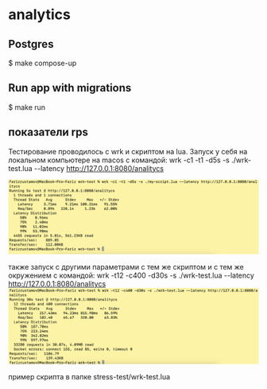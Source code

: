 # analytics
## Postgres
$ make compose-up
## Run app with migrations
$ make run

## показатели rps
Тестирование проводилось с wrk и скриптом на lua.
Запуск у себя на локальном компьютере на macos с командой:
wrk -c1 -t1 -d5s -s ./wrk-test.lua --latency http://127.0.0.1:8080/analitycs

![](stress-test/rps.png)

также запуск с другими параметрами с тем же скриптом и с тем же окружением c командой:
wrk -t12 -c400 -d30s -s ./wrk-test.lua --latency http://127.0.0.1:8080/analitycs
![](stress-test/rps-2.png)

пример скрипта в папке stress-test/wrk-test.lua
